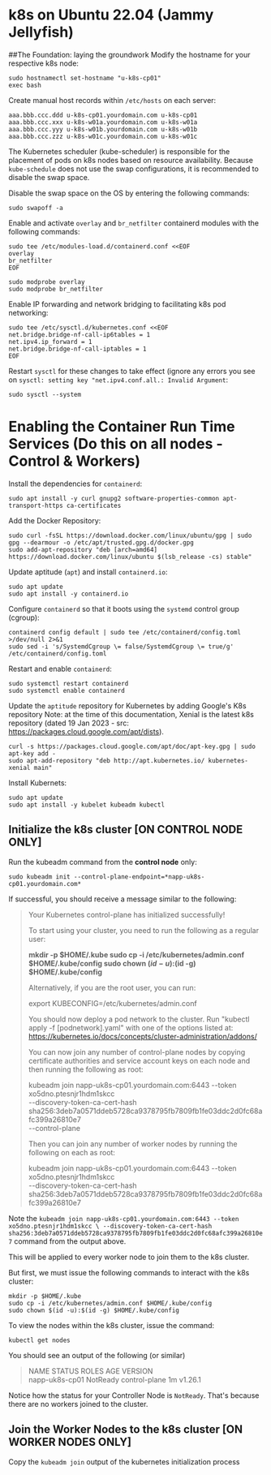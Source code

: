 # k8s on Ubuntu 22.04 (Jammy Jellyfish)

##The Foundation: laying the groundwork
Modify the hostname for your respective k8s node:
```
sudo hostnamectl set-hostname "u-k8s-cp01"
exec bash
```

Create manual host records within `/etc/hosts` on each server:
```
aaa.bbb.ccc.ddd u-k8s-cp01.yourdomain.com u-k8s-cp01
aaa.bbb.ccc.xxx u-k8s-w01a.yourdomain.com u-k8s-w01a
aaa.bbb.ccc.yyy u-k8s-w01b.yourdomain.com u-k8s-w01b
aaa.bbb.ccc.zzz u-k8s-w01c.yourdomain.com u-k8s-w01c
```

The Kubernetes scheduler (kube-scheduler) is responsible for the placement of pods on k8s nodes based on resource availability. Because `kube-schedule` does not use the swap configurations, it is recommended to disable the swap space.

Disable the swap space on the OS by entering the following commands:
```
sudo swapoff -a
```
Enable and activate `overlay` and `br_netfilter` containerd modules with the following commands:
```
sudo tee /etc/modules-load.d/containerd.conf <<EOF
overlay
br_netfilter
EOF

sudo modprobe overlay
sudo modprobe br_netfilter
```
Enable IP forwarding and network bridging to facilitating k8s pod networking:
```
sudo tee /etc/sysctl.d/kubernetes.conf <<EOF
net.bridge.bridge-nf-call-ip6tables = 1
net.ipv4.ip_forward = 1
net.bridge.bridge-nf-call-iptables = 1
EOF 
```
Restart `sysctl` for these changes to take effect (ignore any errors you see on `sysctl: setting key "net.ipv4.conf.all.: Invalid Argument`:
```
sudo sysctl --system
```
# Enabling the Container Run Time Services (Do this on all nodes - Control & Workers)
Install the dependencies for `containerd`:
```
sudo apt install -y curl gnupg2 software-properties-common apt-transport-https ca-certificates
```
Add the Docker Repository:
```
sudo curl -fsSL https://download.docker.com/linux/ubuntu/gpg | sudo gpg --dearmour -o /etc/apt/trusted.gpg.d/docker.gpg
sudo add-apt-repository "deb [arch=amd64] https://download.docker.com/linux/ubuntu $(lsb_release -cs) stable"
```
Update aptitude (`apt`) and install `containerd.io`:
```
sudo apt update
sudo apt install -y containerd.io
```
Configure `containerd` so that it boots using the `systemd` control group (cgroup):
```
containerd config default | sudo tee /etc/containerd/config.toml >/dev/null 2>&1
sudo sed -i 's/SystemdCgroup \= false/SystemdCgroup \= true/g' /etc/containerd/config.toml
```
Restart and enable `containerd`:
```
sudo systemctl restart containerd
sudo systemctl enable containerd
```
Update the `aptitude` repository for Kubernetes by adding Google's K8s repository
Note: at the time of this documentation, Xenial is the latest k8s repository (dated 19 Jan 2023 - src: https://packages.cloud.google.com/apt/dists). 
```
curl -s https://packages.cloud.google.com/apt/doc/apt-key.gpg | sudo apt-key add -
sudo apt-add-repository "deb http://apt.kubernetes.io/ kubernetes-xenial main"
```
Install Kubernets:
```
sudo apt update
sudo apt install -y kubelet kubeadm kubectl
```
## Initialize the k8s cluster [ON CONTROL NODE ONLY]

Run the kubeadm command from the **control node** only:
```
sudo kubeadm init --control-plane-endpoint=*napp-uk8s-cp01.yourdomain.com*
```
If successful, you should receive a message similar to the following:

>Your Kubernetes control-plane has initialized successfully!
>
>To start using your cluster, you need to run the following as a regular user:
>
>  **mkdir -p $HOME/.kube
>  sudo cp -i /etc/kubernetes/admin.conf $HOME/.kube/config
>  sudo chown $(id -u):$(id -g) $HOME/.kube/config**
>
>Alternatively, if you are the root user, you can run:
>
>  export KUBECONFIG=/etc/kubernetes/admin.conf
>
>You should now deploy a pod network to the cluster.
>Run "kubectl apply -f [podnetwork].yaml" with one of the options listed at:
>  https://kubernetes.io/docs/concepts/cluster-administration/addons/
>
>You can now join any number of control-plane nodes by copying certificate authorities
>and service account keys on each node and then running the following as root:
>
>  kubeadm join napp-uk8s-cp01.yourdomain.com:6443 --token xo5dno.ptesnjr1hdm1skcc \
>        --discovery-token-ca-cert-hash sha256:3deb7a0571ddeb5728ca9378795fb7809fb1fe03ddc2d0fc68afc399a26810e7 \
>        --control-plane 
>
>Then you can join any number of worker nodes by running the following on each as root:
>
>kubeadm join napp-uk8s-cp01.yourdomain.com:6443 --token xo5dno.ptesnjr1hdm1skcc \
>        --discovery-token-ca-cert-hash sha256:3deb7a0571ddeb5728ca9378795fb7809fb1fe03ddc2d0fc68afc399a26810e7

Note the `kubeadm join napp-uk8s-cp01.yourdomain.com:6443 --token xo5dno.ptesnjr1hdm1skcc \ --discovery-token-ca-cert-hash sha256:3deb7a0571ddeb5728ca9378795fb7809fb1fe03ddc2d0fc68afc399a26810e7` command from the output above.

This will be applied to every worker node to join them to the k8s cluster. 

But first, we must issue the following commands to interact with the k8s cluster:
```
mkdir -p $HOME/.kube
sudo cp -i /etc/kubernetes/admin.conf $HOME/.kube/config
sudo chown $(id -u):$(id -g) $HOME/.kube/config
```
To view the nodes within the k8s cluster, issue the command:
```
kubectl get nodes
```
You should see an output of the following (or similar)

>NAME             STATUS     ROLES           AGE   VERSION <br /> 
>napp-uk8s-cp01   NotReady   control-plane   1m   v1.26.1

Notice how the status for your Controller Node is `NotReady`. That's because there are no workers joined to the cluster.

## Join the Worker Nodes to the k8s cluster [ON WORKER NODES ONLY]
Copy the `kubeadm join` output of the kubernetes initialization process 
